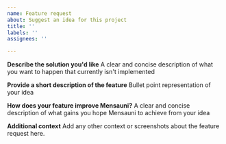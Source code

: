 ```yaml
---
name: Feature request
about: Suggest an idea for this project
title: ''
labels: ''
assignees: ''

---
```


**Describe the solution you'd like**
A clear and concise description of what you want to happen that currently isn't implemented

**Provide a short description of the feature**
Bullet point representation of your idea


**How does your feature improve Mensauni?**
A clear and concise description of what gains you hope Mensauni to achieve from your idea

**Additional context**
Add any other context or screenshots about the feature request here.
